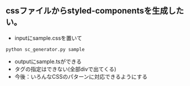 ## cssファイルからstyled-componentsを生成したい。
* inputにsample.cssを置いて
```
python sc_generator.py sample
```
* outputにsample.tsができる
* タグの指定はできない(全部divで出てくる)
* 今後：いろんなCSSのパターンに対応できるようにする
